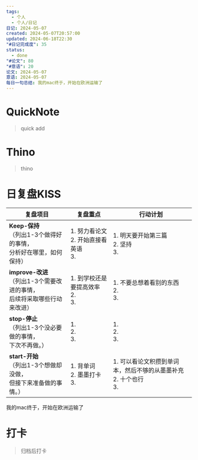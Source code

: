 ```yaml
---
tags:
  - 个人
  - 个人/日记
日记: 2024-05-07
created: 2024-05-07T20:57:00
updated: 2024-06-18T22:30
"#日记完成度": 35
status:
  - done
"#论文": 80
"#意语": 20
论文: 2024-05-07
意语: 2024-05-07
每日一句总结: 我的mac终于，开始在欧洲运输了
---
```

# QuickNote
> quick add

# Thino
> thino

# 日复盘KISS
| **复盘项目**                                             | **复盘重点**                      | **行动计划**                                    |
| ---------------------------------------------------- | ----------------------------- | ------------------------------------------- |
| **Keep-保持**<br>（列出1-3个做得好的事情，<br>   分析好在哪里，如何保持）     | 1.  努力看论文<br>2. 开始直接看英语<br>3. | 1.  明天要开始第三篇<br>2. 坚持<br>3.                 |
| **improve-改进**<br>（列出1-3个需要改进的事情，<br>  后续将采取哪些行动来改进） | 1.  到学校还是要提高效率<br>2. <br>3.   | 1.  不要总想着看别的东西<br>2. <br>3.                 |
| **stop-停止**<br>（列出1-3个没必要做的事情，<br>下次不再做。）            | 1.  <br>2. <br>3.             | 1.  <br>2. <br>3.                           |
| **start-开始**<br>（列出1-3个想做却没做，<br>但接下来准备做的事情。）        | 1.  背单词<br>2. 墨墨打卡<br>3.      | 1.  可以看论文积攒到单词本，然后不够的从墨墨补充<br>2. 十个也行<br>3. |
我的mac终于，开始在欧洲运输了

# 打卡
> 归档后打卡


